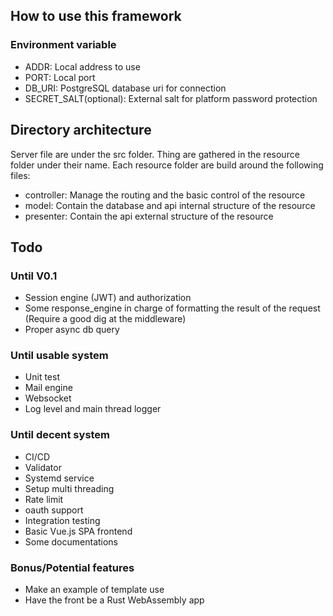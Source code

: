 ## How to use this framework

### Environment variable

- ADDR: Local address to use
- PORT: Local port
- DB_URI: PostgreSQL database uri for connection
- SECRET_SALT(optional): External salt for platform password protection

## Directory architecture

Server file are under the src folder.
Thing are gathered in the resource folder under their name.
Each resource folder are build around the following files:

- controller: Manage the routing and the basic control of the resource
- model: Contain the database and api internal structure of the resource
- presenter: Contain the api external structure of the resource

## Todo

### Until V0.1

- Session engine (JWT) and authorization
- Some response_engine in charge of formatting the result of the request (Require a good dig at the middleware)
- Proper async db query

### Until usable system

- Unit test
- Mail engine
- Websocket
- Log level and main thread logger

### Until decent system

- CI/CD
- Validator
- Systemd service
- Setup multi threading
- Rate limit
- oauth support
- Integration testing
- Basic Vue.js SPA frontend
- Some documentations

### Bonus/Potential features

- Make an example of template use
- Have the front be a Rust WebAssembly app
